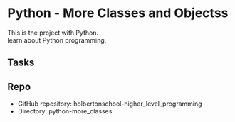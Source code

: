 # Python - More Classes and Objectss

This is the project with Python.  
learn about Python programming.

## Tasks

## Repo
* GitHub repository: holbertonschool-higher_level_programming 
* Directory: python-more_classes

